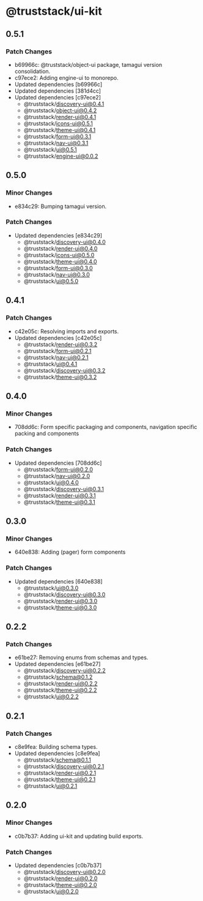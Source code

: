 # @truststack/ui-kit

## 0.5.1

### Patch Changes

- b69966c: @truststack/object-ui package, tamagui version consolidation.
- c97ece2: Adding engine-ui to monorepo.
- Updated dependencies [b69966c]
- Updated dependencies [381d4cc]
- Updated dependencies [c97ece2]
  - @truststack/discovery-ui@0.4.1
  - @truststack/object-ui@0.4.2
  - @truststack/render-ui@0.4.1
  - @truststack/icons-ui@0.5.1
  - @truststack/theme-ui@0.4.1
  - @truststack/form-ui@0.3.1
  - @truststack/nav-ui@0.3.1
  - @truststack/ui@0.5.1
  - @truststack/engine-ui@0.0.2

## 0.5.0

### Minor Changes

- e834c29: Bumping tamagui version.

### Patch Changes

- Updated dependencies [e834c29]
  - @truststack/discovery-ui@0.4.0
  - @truststack/render-ui@0.4.0
  - @truststack/icons-ui@0.5.0
  - @truststack/theme-ui@0.4.0
  - @truststack/form-ui@0.3.0
  - @truststack/nav-ui@0.3.0
  - @truststack/ui@0.5.0

## 0.4.1

### Patch Changes

- c42e05c: Resolving imports and exports.
- Updated dependencies [c42e05c]
  - @truststack/render-ui@0.3.2
  - @truststack/form-ui@0.2.1
  - @truststack/nav-ui@0.2.1
  - @truststack/ui@0.4.1
  - @truststack/discovery-ui@0.3.2
  - @truststack/theme-ui@0.3.2

## 0.4.0

### Minor Changes

- 708dd6c: Form specific packaging and components, navigation specific packing and components

### Patch Changes

- Updated dependencies [708dd6c]
  - @truststack/form-ui@0.2.0
  - @truststack/nav-ui@0.2.0
  - @truststack/ui@0.4.0
  - @truststack/discovery-ui@0.3.1
  - @truststack/render-ui@0.3.1
  - @truststack/theme-ui@0.3.1

## 0.3.0

### Minor Changes

- 640e838: Adding (pager) form components

### Patch Changes

- Updated dependencies [640e838]
  - @truststack/ui@0.3.0
  - @truststack/discovery-ui@0.3.0
  - @truststack/render-ui@0.3.0
  - @truststack/theme-ui@0.3.0

## 0.2.2

### Patch Changes

- e61be27: Removing enums from schemas and types.
- Updated dependencies [e61be27]
  - @truststack/discovery-ui@0.2.2
  - @truststack/schema@0.1.2
  - @truststack/render-ui@0.2.2
  - @truststack/theme-ui@0.2.2
  - @truststack/ui@0.2.2

## 0.2.1

### Patch Changes

- c8e9fea: Building schema types.
- Updated dependencies [c8e9fea]
  - @truststack/schema@0.1.1
  - @truststack/discovery-ui@0.2.1
  - @truststack/render-ui@0.2.1
  - @truststack/theme-ui@0.2.1
  - @truststack/ui@0.2.1

## 0.2.0

### Minor Changes

- c0b7b37: Adding ui-kit and updating build exports.

### Patch Changes

- Updated dependencies [c0b7b37]
  - @truststack/discovery-ui@0.2.0
  - @truststack/render-ui@0.2.0
  - @truststack/theme-ui@0.2.0
  - @truststack/ui@0.2.0
